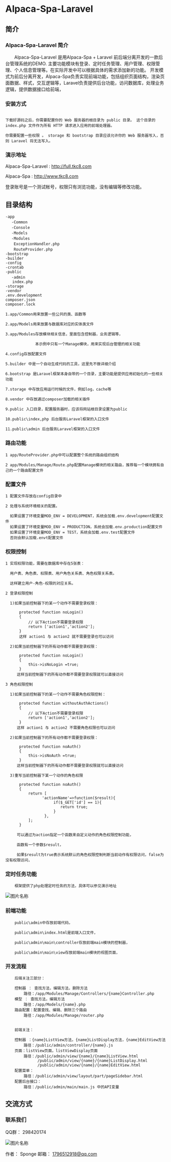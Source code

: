 # Alpaca-Spa-Laravel

## 简介

### Alpaca-Spa-Laravel 简介

&emsp;&emsp;Alpaca-Spa-Laravel 是用Alpaca-Spa + Laravel 前后端分离开发的一款后台管理系统的DEMO. 主要功能模块有登录、定时任务管理、用户管理、权限管理、个人信息管理等。在实际开发中可以根据具体的需求添加新的功能。
开发模式为前后分离开发，Alpaca-Spa负责实现前端功能，包括组织页面结构，渲染页面数据、样式，交互逻辑等，Laravel负责提供后台功能，访问数据库，处理业务逻辑，提供数据接口给前端，

### 安装方式

```

下载好源码之后，你需要配置你的 Web 服务器的根目录为 public 目录。 这个目录的  index.php 文件作为所有 HTTP 请求进入应用的前端处理器。

你需要配置一些权限 。 storage 和 bootstrap 目录应该允许你的 Web 服务器写入，否则 Laravel 将无法写入。
```


### 演示地址

Alpaca-Spa-Laravel :   http://full.tkc8.com

Alpaca-Spa :   http://www.tkc8.com

登录账号是一个测试帐号，权限只有浏览功能，没有编辑等修改功能。

## 目录结构

```
-app
　 -Common
　 -Console
　 -Models
　 -Modules
　  ExceptionHandler.php
　  RouteProvider.php
-bootstrap
-builder
-config
-crontab
-public
　 -admin
   index.php
-storage
-vendor
.env.development
composer.json
composer.lock

```

```
1.app/Common用来放置一些公共的类、函数等

2.app/Models用来放置与数据库对应的实体类文件

3.app/Modules存放模块相关信息，里面包含控制器，业务逻辑等，

             本示例中只有一个Manage模块，用来实现后台管理的相关功能

4.config存放配置文件

5.builder 中是一个自动生成代码的工具，这里先不做详细介绍

6.bootstrap 是Laravel框架本身自带的一个目录，主要功能是提供应用初始化的一些相关功能

7.storage 中存放应用运行时候的文件，例如log，cache等

8.vendor 中存放通过composer加载的相关插件

9.public 入口目录，配置服务器时，应该将网站根目录设置为public

10.public\index,php 后台服务Laravel框架的入口文件

11.public\admin 后台服务Laravel框架的入口文件

```
### 路由功能

```
1 app/RouteProvider.php中可以配置整个系统的路由组织结构

2 app/Modules/Manage/Route.php配置Manage模块的相关路由，推荐每一个模块拥有自己的一个路由配置文件

```

### 配置文件

```
1 配置文件存放在config目录中

2 处理与系统环境相关的配置。

  如果设置了环境变量MOD_ENV = DEVELOPMENT，系统会加载.env.development配置文件
  如果设置了环境变量MOD_ENV = PRODUCTION，系统会加载.env.production配置文件
  如果设置了环境变量MOD_ENV = TEST，系统会加载.env.test配置文件
  否则会默认加载.envt配置文件

```

### 权限控制

```
1 实现权限功能，需要在数据库中存在5张表：

  用户表、角色表、权限表、用户角色关系表、角色权限关系表。

  这样建立用户-角色-权限的对应关系。

2 登录权限控制

  1)如果当前控制器下的某一个动作不需要登录权限：

      protected function noLogin()
      {
          // 以下Action不需要登录权限
          return ['action1','action2'];
      }
      这样 action1 与 action2 就不需要登录也可以访问

  2)如果当前控制器下的所有动作都不需要登录权限：

      protected function noLogin()
      {
          this->isNoLogin =true;
      }
     这样当前控制器下的所有动作都不需要登录权限就可以直接访问

3 角色权限控制

  1)如果当前控制器下的某一个动作不需要角色权限控制：

      protected function withoutAuthActions()
      {
          // 以下Action不需要登录权限
          return ['action1','action2'];
      }
     这样 action1 与 action2 不需要角色权限也可以访问

  2)如果当前控制器下的所有动作都不需要登录权限：

      protected function noAuth()
      {
          this->isNoAuth =true;
      }
     这样当前控制器下的所有动作都不需要登录权限就可以直接访问

  3)重写当前控制器下某一个动作的角色权限

      protected function noAuth()
      {
          return [
                'actionName'=>function($result){
                     if($_GET['id'] == 1){
                        return true;
                     }
                 },
          ];
      }

     可以通过为action指定一个函数来自定义动作的角色权限控制功能，

     函数有一个参数$result，

     如果$result为true表示系统默认的角色权限控制判断当前动作有权限访问，false为没有权限访问，

```

### 定时任务功能

```
    框架提供了php处理定时任务的方法，具体可以参见演示地址

```
![图片名称](http://www.tkc8.com/images/sucai/dsrw.png)


### 前端功能

```
    public\admin中存放前端代码，

    public\admin\index.html是前端入口文件，

    public\admin\main\controller存放前端main模块的控制器，

    public\admin\main\view存放前端main模块的视图页面，

```

### 开发流程

```
    后端关注三部分：

    控制器 ： 查找方法，编辑方法，删除方法
        路径：/app/Modules/Manage/Controllers/{name}Controller.php
    模型 ： 查找方法，编辑方法
        路径：/app/Models/{name}.php
    路由配置：配置查找、编辑、删除三个路由
        路径：/app/Modules/Manage/router.php


    前端关注：

    控制器 ：{name}ListView方法，{name}ListDisplay方法，{name}EditView方法
        路径：/public/admin/controller/{name}.js
    页面：listView页面，listViewDisplay页面
        路径：/public/admin/view/{name}/{name}ListView.html
              /public/admin/view/{name}/{name}ListDisplay.html
              /public/admin/view/{name}/{name}EditView.html
    配置菜单：
        路径：/public/admin/view/layout/part/pageSidebar.html
    配置后台接口：
        路径：/public/admin/main/main.js 中的API变量

```

##  交流方式

### 联系我们

QQ群： 298420174

![图片名称](http://www.tkc8.com/index_files/Image%20[10].png)

作者： Sponge
邮箱： 1796512918@qq.com

